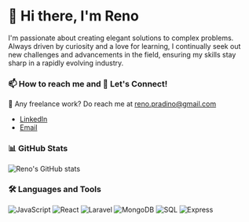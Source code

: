# 👋 Hi there, I'm Reno

I'm passionate about creating elegant solutions to complex problems. Always driven by curiosity and a love for learning, I continually seek out new challenges and advancements in the field, ensuring my skills stay sharp in a rapidly evolving industry.

### 📫 How to reach me and 💬 Let's Connect!
💼 Any freelance work? Do reach me at reno.pradino@gmail.com
- [LinkedIn](https://www.linkedin.com/in/renoalane)
- [Email](mailto:renopradino@gmail.com?subject=Hi&body=Hello%20Reno%2C%20i%20found%20your%20contact%20from%20your%20Github%20Account)


### 📊 GitHub Stats
![Reno's GitHub stats](https://github-readme-stats.vercel.app/api?username=renoalane&theme=merko&show_icons=true&hide_border=false&count_private=false)

### 🛠️ Languages and Tools
![JavaScript](https://img.shields.io/badge/-JavaScript-black?style=flat-square&logo=javascript)
![React](https://img.shields.io/badge/-React-black?style=flat-square&logo=react)
![Laravel](https://img.shields.io/badge/Laravel-FF2D20?logo=laravel&logoColor=white)
![MongoDB](https://img.shields.io/badge/-MongoDB-13aa52?style=for-the-badge&logo=mongodb&logoColor=white)
![SQL](https://img.shields.io/badge/-SQL-000?&logo=MySQL&logoColor=4479A1)
![Express](https://img.shields.io/badge/Express.js-000000?logo=express&logoColor=fff&style=flat)
